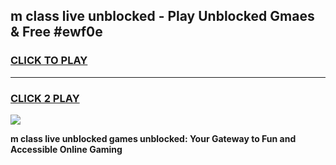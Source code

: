 
## m class live unblocked - Play Unblocked Gmaes & Free #ewf0e
<h3>
<a href="https://news.freeplayer.one?title=m_class_live_unblocked&ref=03M">CLICK TO PLAY</a></h3>
<hr>

<h3>
<a href="https://news.freeplayer.one?title=m_class_live_unblocked&ref=03M">CLICK 2 PLAY</a>
  
</h3>

<a href="https://news.freeplayer.one?title=m_class_live_unblocked&ref=03M"><img src="https://clearcache.store/games.png"></a>


**m class live unblocked games unblocked: Your Gateway to Fun and Accessible Online Gaming**
